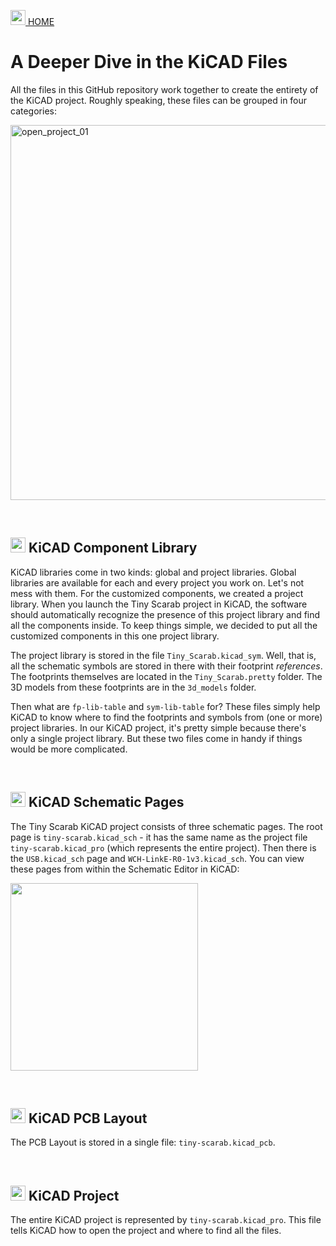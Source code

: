 <a href="../README.md"><img width="24" src="https://github.com/Embeetle/tiny-scarab/assets/19362684/640d8577-87b5-481d-8511-f9ecea8db5e7"> HOME</a>

# A Deeper Dive in the KiCAD Files

All the files in this GitHub repository work together to create the entirety of the KiCAD project. Roughly speaking, these files can be grouped in four categories:

<img width="600" alt="open_project_01" src="https://github.com/Embeetle/tiny-scarab/assets/19362684/c994d7d8-85a9-4e37-97d9-607ed6dfa8d6">

&nbsp;<br>
## <img width="24" src="https://github.com/Embeetle/tiny-scarab/assets/19362684/9bca8022-6bff-431c-b7eb-bea506ce30f7"> KiCAD Component Library

KiCAD libraries come in two kinds: global and project libraries. Global libraries are available for each and every project you work on. Let's not mess with them. For the customized components, we created a project library. When you launch the Tiny Scarab project in KiCAD, the software should automatically recognize the presence of this project library and find all the components inside. To keep things simple, we decided to put all the customized components in this one project library.

The project library is stored in the file `Tiny_Scarab.kicad_sym`. Well, that is, all the schematic symbols are stored in there with their footprint *references*. The footprints themselves are located in the `Tiny_Scarab.pretty` folder. The 3D models from these footprints are in the `3d_models` folder.

Then what are `fp-lib-table` and `sym-lib-table` for? These files simply help KiCAD to know where to find the footprints and symbols from (one or more) project libraries. In our KiCAD project, it's pretty simple because there's only a single project library. But these two files come in handy if things would be more complicated.

&nbsp;<br>
## <img width="24" src="https://github.com/Embeetle/tiny-scarab/assets/19362684/700a40ca-2f0f-42db-b38c-136012c5b887"> KiCAD Schematic Pages

The Tiny Scarab KiCAD project consists of three schematic pages. The root page is `tiny-scarab.kicad_sch` - it has the same name as the project file `tiny-scarab.kicad_pro` (which represents the entire project). Then there is the `USB.kicad_sch` page and `WCH-LinkE-R0-1v3.kicad_sch`. You can view these pages from within the Schematic Editor in KiCAD:

<img width="300" src="https://github.com/Embeetle/tiny-scarab/assets/19362684/f7df5988-e797-43f1-a00e-d72eee18f62c">

&nbsp;<br>
## <img width="24" src="https://github.com/Embeetle/tiny-scarab/assets/19362684/1df25eac-82e7-4247-9bed-7e46277bb1cb"> KiCAD PCB Layout

The PCB Layout is stored in a single file: `tiny-scarab.kicad_pcb`.

&nbsp;<br>
## <img width="24" src="https://github.com/Embeetle/tiny-scarab/assets/19362684/f06540f0-08be-4fc5-86cf-60528deadd96"> KiCAD Project

The entire KiCAD project is represented by `tiny-scarab.kicad_pro`. This file tells KiCAD how to open the project and where to find all the files.

